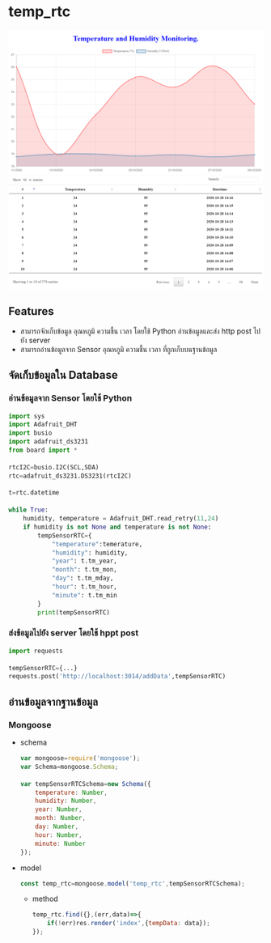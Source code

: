 # temp_rtc

![image](image/TempRTC1.PNG)
![image](image/TempRTC2.PNG)

## Features

- สามารถจักเก็บข้อมูล อุณหภูมิ ความชื้น เวลา โดยใช้ Python อ่านข้อมูลและส่ง http post ไปยัง server
- สามารถอ่านข้อมูลจาก Sensor อุณหภูมิ ความชื้น เวลา ที่ถูกเก็บบนฐานข้อมูล

## จัดเก็บข้อมูลใน Database

### อ่านข้อมูลจาก Sensor โดยใช้ Python
```py
import sys
import Adafruit_DHT
import busio
import adafruit_ds3231
from board import *

rtcI2C=busio.I2C(SCL,SDA)
rtc=adafruit_ds3231.DS3231(rtcI2C)

t=rtc.datetime

while True:
    humidity, temperature = Adafruit_DHT.read_retry(11,24)
    if humidity is not None and temperature is not None:
        tempSensorRTC={
            "temperature":temerature,
            "humidity": humidity,
            "year": t.tm_year,
            "month": t.tm_mon,
            "day": t.tm_mday,
            "hour": t.tm_hour,
            "minute": t.tm_min
        }
        print(tempSensorRTC)
```

### ส่งข้อมูลไปยัง server โดยใช้ hppt post
```py
import requests

tempSensorRTC={...}
requests.post('http://localhost:3014/addData',tempSensorRTC)
```

## อ่านข้อมูลจากฐานข้อมูล

### Mongoose
- schema
    ```js
    var mongoose=require('mongoose');
    var Schema=mongoose.Schema;

    var tempSensorRTCSchema=new Schema({
        temperature: Number,
        humidity: Number,
        year: Number,
        month: Number,
        day: Number,
        hour: Number,
        minute: Number
    });
    ```
- model
    ```js
    const temp_rtc=mongoose.model('temp_rtc',tempSensorRTCSchema);
    ```
    - method
        ```js
        temp_rtc.find({},(err,data)=>{
	        if(!err)res.render('index',{tempData: data});
        });
        ```
